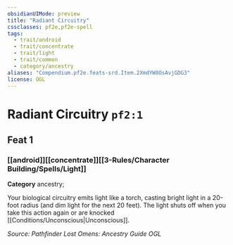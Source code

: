```yaml
---
obsidianUIMode: preview
title: "Radiant Circuitry"
cssclasses: pf2e,pf2e-spell
tags:
  - trait/android
  - trait/concentrate
  - trait/light
  - trait/common
  - category/ancestry
aliases: "Compendium.pf2e.feats-srd.Item.2XmdYW8OsAvjGDG3"
license: OGL
---
```

# Radiant Circuitry `pf2:1`
## Feat 1
### [[android]][[concentrate]][[3-Rules/Character Building/Spells/Light]]

**Category** ancestry; 




Your biological circuitry emits light like a torch, casting bright light in a 20-foot radius (and dim light for the next 20 feet). The light shuts off when you take this action again or are knocked [[Conditions/Unconscious|Unconscious]].

*Source: Pathfinder Lost Omens: Ancestry Guide*
*OGL*